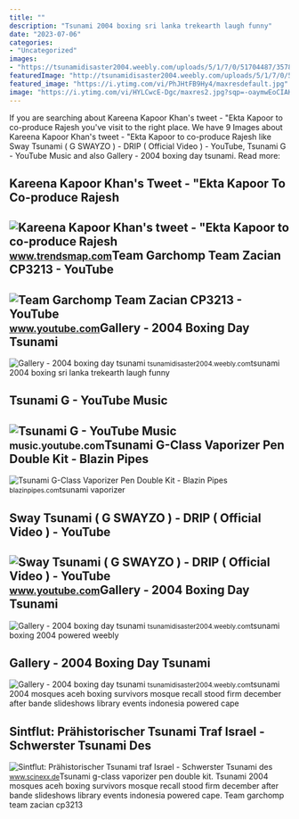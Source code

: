 ```yaml
---
title: ""
description: "Tsunami 2004 boxing sri lanka trekearth laugh funny"
date: "2023-07-06"
categories:
- "Uncategorized"
images:
- "https://tsunamidisaster2004.weebly.com/uploads/5/1/7/0/51704487/3578156_orig.jpg"
featuredImage: "http://tsunamidisaster2004.weebly.com/uploads/5/1/7/0/51704487/5913355_orig.jpg"
featured_image: "https://i.ytimg.com/vi/PhJHtFB9Hy4/maxresdefault.jpg"
image: "https://i.ytimg.com/vi/HYLCwcE-Dgc/maxres2.jpg?sqp=-oaymwEoCIAKENAF8quKqQMcGADwAQH4AYwCgALgA4oCDAgAEAEYRSBHKGUwDw==&amp;rs=AOn4CLC_ulBvmvqa2cf2uT56Qfk3FCYaDA"
---
```


If you are searching about Kareena Kapoor Khan's tweet - "Ekta Kapoor to co-produce Rajesh you've visit to the right place. We have 9 Images about Kareena Kapoor Khan's tweet - "Ekta Kapoor to co-produce Rajesh like Sway Tsunami ( G SWAYZO ) - DRIP ( Official Video ) - YouTube, Tsunami G - YouTube Music and also Gallery - 2004 boxing day tsunami. Read more:

Kareena Kapoor Khan's Tweet - "Ekta Kapoor To Co-produce Rajesh
---------------------------------------------------------------

 ![Kareena Kapoor Khan's tweet - "Ekta Kapoor to co-produce Rajesh](https://pbs.twimg.com/media/Fcyada8X0AANSFu.jpg) <small>www.trendsmap.com</small>Team Garchomp Team Zacian CP3213 - YouTube
------------------------------------------

 ![Team Garchomp Team Zacian CP3213 - YouTube](https://i.ytimg.com/vi/HYLCwcE-Dgc/maxres2.jpg?sqp=-oaymwEoCIAKENAF8quKqQMcGADwAQH4AYwCgALgA4oCDAgAEAEYRSBHKGUwDw==&rs=AOn4CLC_ulBvmvqa2cf2uT56Qfk3FCYaDA) <small>www.youtube.com</small>Gallery - 2004 Boxing Day Tsunami
---------------------------------

 ![Gallery - 2004 boxing day tsunami](http://tsunamidisaster2004.weebly.com/uploads/5/1/7/0/51704487/5913355_orig.jpg) <small>tsunamidisaster2004.weebly.com</small>tsunami 2004 boxing sri lanka trekearth laugh funny

Tsunami G - YouTube Music
-------------------------

 ![Tsunami G - YouTube Music](https://i.ytimg.com/vi/PhJHtFB9Hy4/maxresdefault.jpg) <small>music.youtube.com</small>Tsunami G-Class Vaporizer Pen Double Kit - Blazin Pipes
-------------------------------------------------------

 ![Tsunami G-Class Vaporizer Pen Double Kit - Blazin Pipes](https://blazinpipes.com/product/tsunami-g-class-vaporizer-pen-double-kit/GClassDoubleWeb-scaled-1.jpg) <small>blazinpipes.com</small>tsunami vaporizer

Sway Tsunami ( G SWAYZO ) - DRIP ( Official Video ) - YouTube
-------------------------------------------------------------

 ![Sway Tsunami ( G SWAYZO ) - DRIP ( Official Video ) - YouTube](https://i.ytimg.com/vi/qy4UvYRAxOY/maxresdefault.jpg) <small>www.youtube.com</small>Gallery - 2004 Boxing Day Tsunami
---------------------------------

 ![Gallery - 2004 boxing day tsunami](https://tsunamidisaster2004.weebly.com/uploads/5/1/7/0/51704487/3578156_orig.jpg) <small>tsunamidisaster2004.weebly.com</small>tsunami boxing 2004 powered weebly

Gallery - 2004 Boxing Day Tsunami
---------------------------------

 ![Gallery - 2004 boxing day tsunami](https://tsunamidisaster2004.weebly.com/uploads/5/1/7/0/51704487/7438093_orig.jpg) <small>tsunamidisaster2004.weebly.com</small>tsunami 2004 mosques aceh boxing survivors mosque recall stood firm december after bande slideshows library events indonesia powered cape

Sintflut: Prähistorischer Tsunami Traf Israel - Schwerster Tsunami Des
----------------------------------------------------------------------

 ![Sintflut: Prähistorischer Tsunami traf Israel - Schwerster Tsunami des](https://www.scinexx.de/wp-content/uploads/d/o/dortsunamig.jpg) <small>www.scinexx.de</small>Tsunami g-class vaporizer pen double kit. Tsunami 2004 mosques aceh boxing survivors mosque recall stood firm december after bande slideshows library events indonesia powered cape. Team garchomp team zacian cp3213
